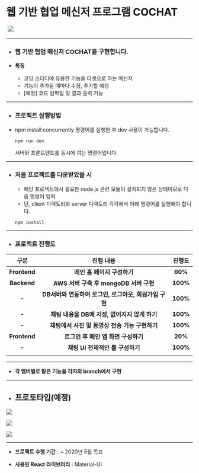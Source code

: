 # 웹 기반 협업 메신저 프로그램 COCHAT


​                                            ![](https://i.imgur.com/2DflfFB.png) 



------

* ### **웹 기반 협업 메신저 COCHAT을 구현합니다.**

* **특징**
  
  * 코딩 스터디에 유용한 기능을 타겟으로 하는 메신저
  * 기능이 추가될 때마다 수정, 추가할 예정
  * [예정] 코드 컴파일 및 결과 출력 기능



------

* ### **프로젝트 실행방법**

* npm install concurrently 명령어를 실행한 후 dev 사용이 가능합니다.

  ```
  npm run dev
  ```

  서버와 프론트엔드를 동시에 여는 명령어입니다.

------



* ### **처음 프로젝트를 다운받았을 시**

  * 해당 프로젝트에서 필요한 node.js 관련 모듈이 설치되지 않은 상태이므로 다음 명령어 입력
  * 단, client 디렉토리와 server 디렉토리 각각에서 아래 명령어를 실행해야 합니다.

  ```
  npm install
  ```

------

* ### **프로젝트 진행도**

|     구분     |                       진행 내용                       |  진행도  |
| :----------: | :---------------------------------------------------: | :------: |
| **Frontend** |              **메인 홈 페이지 구성하기**              | **60%**  |
| **Backend**  |        **AWS 서버 구축 후 mongoDB 서버 구현**         | **100%** |
|    **-**     | **DB서버와 연동하여 로그인, 로그아웃, 회원가입 구현** | **100%** |
|    **-**     |     **채팅 내용을 DB에 저장, 없어지지 않게 하기**     | **100%** |
|    **-**     |    **채팅에서 사진 및 동영상 전송 기능 구현하기**     | **100%** |
| **Frontend** |          **로그인 후 메인 앱 화면 구성하기**          | **20%**  |
|    **-**     |           **채팅 UI 전체적인 틀 구성하기**            | **100%** |
|              |                                                       |          |
------

* **각 멤버별로 맡은 기능을 각자의 branch에서 구현**

------

* ## **프로토타입(예정)**

![](https://i.imgur.com/h5JMKjv.png)



![](https://i.imgur.com/fpSGEqT.png)

![](https://i.imgur.com/4j7R1bn.png)



------

* **프로젝트 수행 기간** : ~ 2020년 5월 목표

* **사용된 React 라이브러리** : Material-UI
